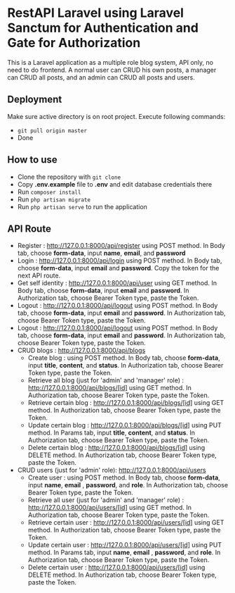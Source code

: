 # RestAPI Laravel using Laravel Sanctum for Authentication and Gate for Authorization

This is a Laravel application as a multiple role blog system, API only, no need to do frontend. A normal user can CRUD his own posts, a manager can CRUD all posts, and an admin can CRUD all posts and users.

## Deployment
Make sure active directory is on root project. Execute following commands:
- `git pull origin master`
- Done

## How to use

- Clone the repository with `git clone`
- Copy __.env.example__ file to __.env__ and edit database credentials there
- Run `composer install`
- Run `php artisan migrate`
- Run `php artisan serve` to run the application

## API Route

- Register : http://127.0.0.1:8000/api/register using POST method. In Body tab, choose __form-data__, input __name__, __email__, and __password__
- Login : http://127.0.0.1:8000/api/login using POST method. In Body tab, choose __form-data__, input __email__ and __password__. Copy the token for the next API route.
- Get self identity : http://127.0.0.1:8000/api/user using GET method. In Body tab, choose __form-data__, input __email__ and __password__. In Authorization tab, choose Bearer Token type, paste the Token.
- Logout : http://127.0.0.1:8000/api/logout using POST method. In Body tab, choose __form-data__, input __email__ and __password__. In Authorization tab, choose Bearer Token type, paste the Token.
- Logout : http://127.0.0.1:8000/api/logout using POST method. In Body tab, choose __form-data__, input __email__ and __password__. In Authorization tab, choose Bearer Token type, paste the Token.
- CRUD blogs : http://127.0.0.1:8000/api/blogs
	- Create blog : using POST method. In Body tab, choose __form-data__, input __title__, __content__, and __status__. In Authorization tab, choose Bearer Token type, paste the Token.
	- Retrieve all blog (just for 'admin' and 'manager' role) : http://127.0.0.1:8000/api/blogs/[id] using GET method. In Authorization tab, choose Bearer Token type, paste the Token.
	- Retrieve certain blog : http://127.0.0.1:8000/api/blogs/[id] using GET method. In Authorization tab, choose Bearer Token type, paste the Token.
	- Update certain blog : http://127.0.0.1:8000/api/blogs/[id] using PUT method. In Params tab, input __title__, __content__, and __status__. In Authorization tab, choose Bearer Token type, paste the Token.
	- Delete certain blog : http://127.0.0.1:8000/api/blogs/[id] using DELETE method. In Authorization tab, choose Bearer Token type, paste the Token.
- CRUD users (just for 'admin' role): http://127.0.0.1:8000/api/users
	- Create user : using POST method. In Body tab, choose __form-data__, input __name__, __email__ , __password__, and __role__. In Authorization tab, choose Bearer Token type, paste the Token.
	- Retrieve all user (just for 'admin' and 'manager' role) : http://127.0.0.1:8000/api/users/[id] using GET method. In Authorization tab, choose Bearer Token type, paste the Token.
	- Retrieve certain user : http://127.0.0.1:8000/api/users/[id] using GET method. In Authorization tab, choose Bearer Token type, paste the Token.
	- Update certain user : http://127.0.0.1:8000/api/users/[id] using PUT method. In Params tab, input __name__, __email__ , __password__, and __role__. In Authorization tab, choose Bearer Token type, paste the Token.
	- Delete certain user : http://127.0.0.1:8000/api/users/[id] using DELETE method. In Authorization tab, choose Bearer Token type, paste the Token.
